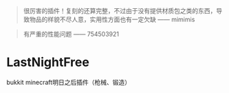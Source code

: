 > 很厉害的插件！复刻的还算完整，不过由于没有提供材质包之类的东西，导致物品的样貌不尽人意，实用性方面也有一定欠缺 —— mimimis

> 有严重的性能问题 —— 754503921

# LastNightFree
bukkit minecraft明日之后插件（枪械、锻造）
